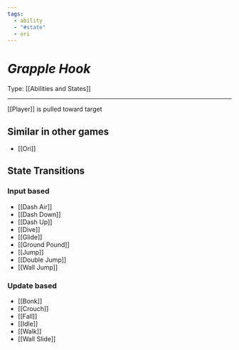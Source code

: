 ```yaml
---
tags:
  - ability
  - "#state"
  - ori
---
```

# _Grapple Hook_

Type: [[Abilities and States]]

----


[[Player]] is pulled toward target


## Similar in other games

* [[Ori]]


## State Transitions

### Input based

* [[Dash Air]]
* [[Dash Down]]
* [[Dash Up]]
* [[Dive]]
* [[Glide]]
* [[Ground Pound]]
* [[Jump]]
* [[Double Jump]]
* [[Wall Jump]]

### Update based

* [[Bonk]]
* [[Crouch]]
* [[Fall]]
* [[Idle]]
* [[Walk]]
* [[Wall Slide]]